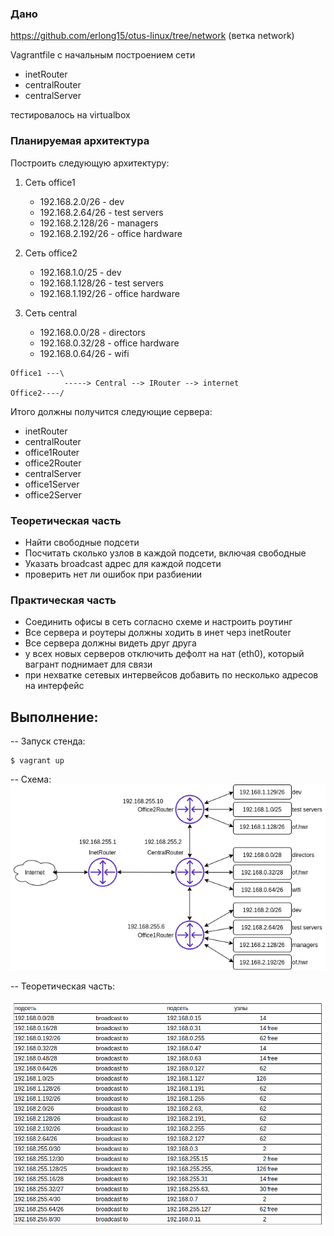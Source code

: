 ### Дано

https://github.com/erlong15/otus-linux/tree/network
(ветка network)

Vagrantfile с начальным построением сети

- inetRouter
- centralRouter
- centralServer

тестировалось на virtualbox

### Планируемая архитектура

Построить следующую архитектуру:

1.  Сеть office1
    - 192.168.2.0/26 - dev
    - 192.168.2.64/26 - test servers
    - 192.168.2.128/26 - managers
    - 192.168.2.192/26 - office hardware

2.  Сеть office2
    - 192.168.1.0/25 - dev
    - 192.168.1.128/26 - test servers
    - 192.168.1.192/26 - office hardware

3.  Сеть central
    - 192.168.0.0/28 - directors
    - 192.168.0.32/28 - office hardware
    - 192.168.0.64/26 - wifi

```
Office1 ---\
            -----> Central --> IRouter --> internet
Office2----/
```
Итого должны получится следующие сервера:

- inetRouter
- centralRouter
- office1Router
- office2Router
- centralServer
- office1Server
- office2Server

### Теоретическая часть

- Найти свободные подсети
- Посчитать сколько узлов в каждой подсети, включая свободные
- Указать broadcast адрес для каждой подсети
- проверить нет ли ошибок при разбиении

### Практическая часть

- Соединить офисы в сеть согласно схеме и настроить роутинг
- Все сервера и роутеры должны ходить в инет черз inetRouter
- Все сервера должны видеть друг друга
- у всех новых серверов отключить дефолт на нат (eth0), который вагрант поднимает для связи
- при нехватке сетевых интервейсов добавить по несколько адресов на интерфейс

Выполнение:
---------------

-- Запуск стенда:

    $ vagrant up

-- Схема:
![Иллюстрация к проекту](https://github.com/RaibeartRuadh/mynetlab/blob/main/scheme.png)

-- Теоретическая часть:
    
 ![Табличка](https://github.com/RaibeartRuadh/mynetlab/blob/main/network.png) 
